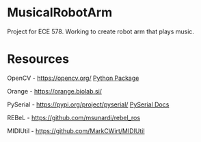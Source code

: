 # MusicalRobotArm

Project for ECE 578. Working to create robot arm that plays music.

# Resources

OpenCV - https://opencv.org/  [Python Package](https://pypi.org/project/opencv-python/)

Orange - https://orange.biolab.si/

PySerial - https://pypi.org/project/pyserial/   [PySerial Docs](https://pythonhosted.org/pyserial/shortintro.html#opening-serial-ports)

REBeL - https://github.com/msunardi/rebel_ros

MIDIUtil - https://github.com/MarkCWirt/MIDIUtil 